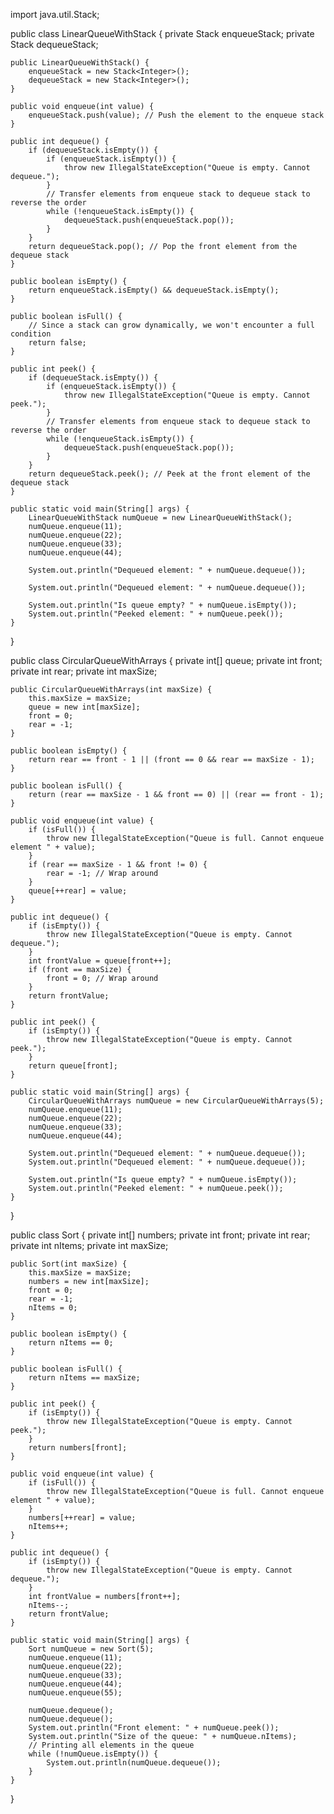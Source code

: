 import java.util.Stack;

public class LinearQueueWithStack {
    private Stack<Integer> enqueueStack;
    private Stack<Integer> dequeueStack;

    public LinearQueueWithStack() {
        enqueueStack = new Stack<Integer>();
        dequeueStack = new Stack<Integer>();
    }

    public void enqueue(int value) {
        enqueueStack.push(value); // Push the element to the enqueue stack
    }

    public int dequeue() {
        if (dequeueStack.isEmpty()) {
            if (enqueueStack.isEmpty()) {
                throw new IllegalStateException("Queue is empty. Cannot dequeue.");
            }
            // Transfer elements from enqueue stack to dequeue stack to reverse the order
            while (!enqueueStack.isEmpty()) {
                dequeueStack.push(enqueueStack.pop());
            }
        }
        return dequeueStack.pop(); // Pop the front element from the dequeue stack
    }

    public boolean isEmpty() {
        return enqueueStack.isEmpty() && dequeueStack.isEmpty();
    }

    public boolean isFull() {
        // Since a stack can grow dynamically, we won't encounter a full condition
        return false;
    }

    public int peek() {
        if (dequeueStack.isEmpty()) {
            if (enqueueStack.isEmpty()) {
                throw new IllegalStateException("Queue is empty. Cannot peek.");
            }
            // Transfer elements from enqueue stack to dequeue stack to reverse the order
            while (!enqueueStack.isEmpty()) {
                dequeueStack.push(enqueueStack.pop());
            }
        }
        return dequeueStack.peek(); // Peek at the front element of the dequeue stack
    }

    public static void main(String[] args) {
        LinearQueueWithStack numQueue = new LinearQueueWithStack();
        numQueue.enqueue(11);
        numQueue.enqueue(22);
        numQueue.enqueue(33);
        numQueue.enqueue(44);

        System.out.println("Dequeued element: " + numQueue.dequeue());

        System.out.println("Dequeued element: " + numQueue.dequeue());

        System.out.println("Is queue empty? " + numQueue.isEmpty());
        System.out.println("Peeked element: " + numQueue.peek());
    }
}


public class CircularQueueWithArrays {
    private int[] queue;
    private int front;
    private int rear;
    private int maxSize;

    public CircularQueueWithArrays(int maxSize) {
        this.maxSize = maxSize;
        queue = new int[maxSize];
        front = 0;
        rear = -1;
    }

    public boolean isEmpty() {
        return rear == front - 1 || (front == 0 && rear == maxSize - 1);
    }

    public boolean isFull() {
        return (rear == maxSize - 1 && front == 0) || (rear == front - 1);
    }

    public void enqueue(int value) {
        if (isFull()) {
            throw new IllegalStateException("Queue is full. Cannot enqueue element " + value);
        }
        if (rear == maxSize - 1 && front != 0) {
            rear = -1; // Wrap around
        }
        queue[++rear] = value;
    }

    public int dequeue() {
        if (isEmpty()) {
            throw new IllegalStateException("Queue is empty. Cannot dequeue.");
        }
        int frontValue = queue[front++];
        if (front == maxSize) {
            front = 0; // Wrap around
        }
        return frontValue;
    }

    public int peek() {
        if (isEmpty()) {
            throw new IllegalStateException("Queue is empty. Cannot peek.");
        }
        return queue[front];
    }

    public static void main(String[] args) {
        CircularQueueWithArrays numQueue = new CircularQueueWithArrays(5);
        numQueue.enqueue(11);
        numQueue.enqueue(22);
        numQueue.enqueue(33);
        numQueue.enqueue(44);

        System.out.println("Dequeued element: " + numQueue.dequeue());
        System.out.println("Dequeued element: " + numQueue.dequeue());

        System.out.println("Is queue empty? " + numQueue.isEmpty());
        System.out.println("Peeked element: " + numQueue.peek());
    }
}


public class Sort {
    private int[] numbers;
    private int front;
    private int rear;
    private int nItems;
    private int maxSize;

    public Sort(int maxSize) {
        this.maxSize = maxSize;
        numbers = new int[maxSize];
        front = 0;
        rear = -1;
        nItems = 0;
    }

    public boolean isEmpty() {
        return nItems == 0;
    }

    public boolean isFull() {
        return nItems == maxSize;
    }

    public int peek() {
        if (isEmpty()) {
            throw new IllegalStateException("Queue is empty. Cannot peek.");
        }
        return numbers[front];
    }

    public void enqueue(int value) {
        if (isFull()) {
            throw new IllegalStateException("Queue is full. Cannot enqueue element " + value);
        }
        numbers[++rear] = value;
        nItems++;
    }

    public int dequeue() {
        if (isEmpty()) {
            throw new IllegalStateException("Queue is empty. Cannot dequeue.");
        }
        int frontValue = numbers[front++];
        nItems--;
        return frontValue;
    }

    public static void main(String[] args) {
        Sort numQueue = new Sort(5);
        numQueue.enqueue(11);
        numQueue.enqueue(22);
        numQueue.enqueue(33);
        numQueue.enqueue(44);
        numQueue.enqueue(55);
        
        numQueue.dequeue();
        numQueue.dequeue();
        System.out.println("Front element: " + numQueue.peek());
        System.out.println("Size of the queue: " + numQueue.nItems);
        // Printing all elements in the queue
        while (!numQueue.isEmpty()) {
            System.out.println(numQueue.dequeue());
        }
    }
}

